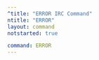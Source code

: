 ```yaml
---
^title: "ERROR IRC Command"
ntitle: "ERROR"
layout: command
notstarted: true

command: ERROR
---
```


